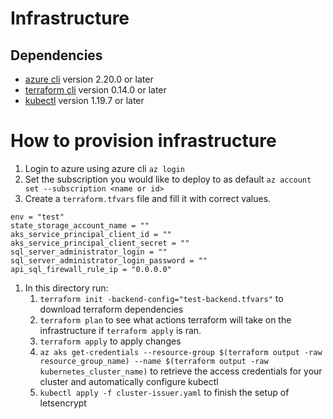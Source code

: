 # Infrastructure

## Dependencies

- [azure cli](https://docs.microsoft.com/en-us/cli/azure/install-azure-cli) version 2.20.0 or later
- [terraform cli](https://learn.hashicorp.com/tutorials/terraform/install-cli) version 0.14.0 or later
- [kubectl](https://v1-18.docs.kubernetes.io/docs/tasks/tools/install-kubectl/) version 1.19.7 or later

# How to provision infrastructure

1. Login to azure using azure cli `az login`
1. Set the subscription you would like to deploy to as default `az account set --subscription <name or id>`
1. Create a `terraform.tfvars` file and fill it with correct values.

```
env = "test"
state_storage_account_name = ""
aks_service_principal_client_id = ""
aks_service_principal_client_secret = ""
sql_server_administrator_login = ""
sql_server_administrator_login_password = ""
api_sql_firewall_rule_ip = "0.0.0.0"
```

1. In this directory run:
   1. `terraform init -backend-config="test-backend.tfvars"` to download terraform dependencies
   1. `terraform plan` to see what actions terraform will take on the infrastructure if `terraform apply` is ran.
   1. `terraform apply` to apply changes
   1. `az aks get-credentials --resource-group $(terraform output -raw resource_group_name) --name $(terraform output -raw kubernetes_cluster_name)` to retrieve the access credentials for your cluster and automatically configure kubectl
   1. `kubectl apply -f cluster-issuer.yaml` to finish the setup of letsencrypt

